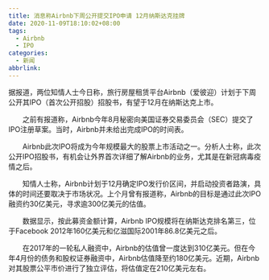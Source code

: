 ```yaml
---
title: 消息称Airbnb下周公开提交IPO申请 12月纳斯达克挂牌
date: 2020-11-09T18:10:02+08:00
tags:
  - Airbnb
  - IPO
categories:
  - 新闻
abbrlink:
---
```


据报道，两位知情人士今日称，旅行房屋租赁平台Airbnb（爱彼迎）计划于下周公开其IPO（首次公开招股）招股书，有望于12月在纳斯达克上市。

　　之前有报道称，Airbnb今年8月秘密向美国证券交易委员会（SEC）提交了IPO注册草案。当时，Airbnb并未给出完成IPO的时间表。

　　Airbnb此次IPO将成为今年规模最大的股票上市活动之一。分析人士称，此次公开IPO招股书，有机会让外界首次详细了解Airbnb的业务，尤其是在新冠病毒疫情之后。

　　知情人士称，Airbnb计划于12月确定IPO发行价区间，并启动投资者路演，具体的时间还要取决于市场状况。上个月曾有报道称，Airbnb的目标是通过此次IPO融资约30亿美元，寻求逾300亿美元的估值。

　　数据显示，按此募资金额计算，Airbnb IPO规模将在纳斯达克排名第三，位于Facebook 2012年160亿美元和亿滋国际2001年86.8亿美元之后。

　　在2017年的一轮私人融资中，Airbnb的估值曾一度达到310亿美元。但在今年4月份的债务和股权证券融资中，Airbnb估值降至约180亿美元。近期，Airbnb对其股票公平市价进行了独立评估，将估值定在210亿美元左右。